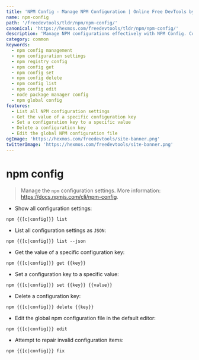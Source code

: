 ```yaml
---
title: 'NPM Config - Manage NPM Configuration | Online Free DevTools by Hexmos'
name: npm-config
path: '/freedevtools/tldr/npm/npm-config/'
canonical: 'https://hexmos.com/freedevtools/tldr/npm/npm-config/'
description: 'Manage NPM configurations effectively with NPM Config. Control settings, retrieve values, and update configurations. Free online tool, no registration required.'
category: common
keywords:
  - npm config management
  - npm configuration settings
  - npm registry config
  - npm config get
  - npm config set
  - npm config delete
  - npm config list
  - npm config edit
  - node package manager config
  - npm global config
features:
  - List all NPM configuration settings
  - Get the value of a specific configuration key
  - Set a configuration key to a specific value
  - Delete a configuration key
  - Edit the global NPM configuration file
ogImage: 'https://hexmos.com/freedevtools/site-banner.png'
twitterImage: 'https://hexmos.com/freedevtools/site-banner.png'
---
```


# npm config

> Manage the `npm` configuration settings.
> More information: <https://docs.npmjs.com/cli/npm-config>.

- Show all configuration settings:

`npm {{[c|config]}} list`

- List all configuration settings as `JSON`:

`npm {{[c|config]}} list --json`

- Get the value of a specific configuration key:

`npm {{[c|config]}} get {{key}}`

- Set a configuration key to a specific value:

`npm {{[c|config]}} set {{key}} {{value}}`

- Delete a configuration key:

`npm {{[c|config]}} delete {{key}}`

- Edit the global npm configuration file in the default editor:

`npm {{[c|config]}} edit`

- Attempt to repair invalid configuration items:

`npm {{[c|config]}} fix`
